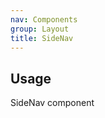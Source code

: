 ```yaml
---
nav: Components
group: Layout
title: SideNav
---
```


## Usage

SideNav component

<code src="./demos/index.tsx"></code>

<API></API>
